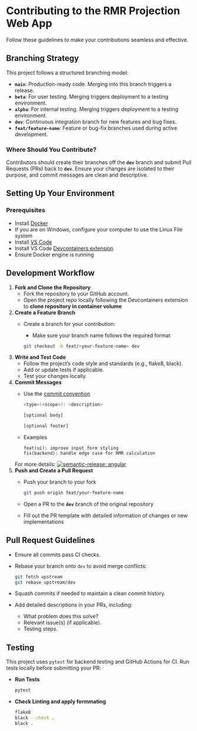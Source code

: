 # Contributing to the RMR Projection Web App

Follow these guidelines to make your contributions seamless and effective.

## Branching Strategy

This project follows a structured branching model:

- **`main`**: Production-ready code. Merging into this branch triggers a release.
- **`beta`**: For user testing. Merging triggers deployment to a testing environment.
- **`alpha`**: For internal testing. Merging triggers deployment to a testing environment.
- **`dev`**: Continuous integration branch for new features and bug fixes.
- **`feat/feature-name`**: Feature or bug-fix branches used during active development.

### Where Should You Contribute?

Contributors should create their branches off the **`dev`** branch and submit Pull Requests (PRs) back to **`dev`**. Ensure your changes are isolated to their purpose, and commit messages are clean and descriptive.

## Setting Up Your Environment

### Prerequisites

- Install [Docker](https://www.docker.com/)
- If you are on Windows, configure your computer to use the Linux File system
- Install [VS Code](https://code.visualstudio.com/)
- Install VS Code [Devcontainers extension](https://code.visualstudio.com/docs/devcontainers/containers)
- Ensure Docker engine is running

## Development Workflow
1. **Fork and Clone the Repository**
    - Fork the repository to your GitHub account.
    - Open the project repo locally following the Devcontainers extension to **clone repository in container volume**
2. **Create a Feature Branch**
    - Create a branch for your contribution:
        - Make sure your branch name follows the required format
        
        ```bash
        git checkout -b feat/<your-feature-name> dev
        
        ```
3. **Write and Test Code**
    - Follow the project’s code style and standards (e.g., flake8, black).
    - Add or update tests if applicable.
    - Test your changes locally.
4. **Commit Messages**
    - Use the [commit convention](COMMIT_CONVENTION.md)
        
        ```bash
        <type>(<scope>): <description>
        
        [optional body]
        
        [optional footer]
        ```
    - Examples
        
        ```
        feat(ui): improve input form styling
        fix(backend): handle edge case for RMR calculation
        
        ```
    For more details: [![semantic-release: angular](https://img.shields.io/badge/semantic--release-angular-e10079?logo=semantic-release)](https://github.com/semantic-release/semantic-release)
5. **Push and Create a Pull Request**
    - Push your branch to your fork
        
        ```bash
        git push origin feat/your-feature-name
        
        ```
    - Open a PR to the **`dev`** branch of the original repository
    - Fill out the PR template with detailed information of changes or new implementations

## Pull Request Guidelines
- Ensure all commits pass CI checks.
- Rebase your branch onto `dev` to avoid merge conflicts:
    
    ```bash
    git fetch upstream
    git rebase upstream/dev
    
    ```
- Squash commits if needed to maintain a clean commit history.
- Add detailed descriptions in your PRs, including:
    - What problem does this solve?
    - Relevant issue(s) (if applicable).
    - Testing steps.

## Testing

This project uses `pytest` for backend testing and GitHub Actions for CI. Run tests locally before submitting your PR:
- **Run Tests**
    
    ```bash
    pytest
    
    ```
- **Check Linting and apply formmating**
    
    ```bash
    flake8
    black --check .
    black .
    
    ```
